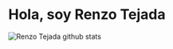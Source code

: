 # Hola, soy Renzo Tejada

![Renzo Tejada github stats](https://github-readme-stats.vercel.app/api?username=renzotejada&hide=contribs,prs)
